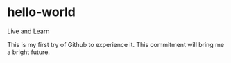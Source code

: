 # hello-world
Live and Learn


This is my first try of Github to experience it. This commitment will bring me a bright future.
